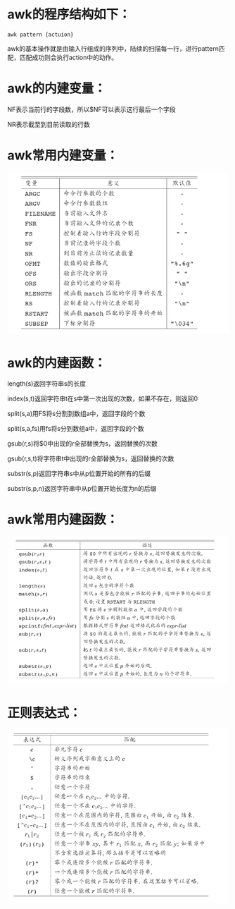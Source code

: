 # awk的程序结构如下：  

```shell
awk pattern {actuion}
```
awk的基本操作就是由输入行组成的序列中，陆续的扫描每一行，进行pattern匹配，匹配成功则会执行action中的动作。  

# awk的内建变量：  

NF表示当前行的字段数，所以$NF可以表示这行最后一个字段  

NR表示截至到目前读取的行数  

# awk常用内建变量：  

![title](https://raw.githubusercontent.com/liujinxi931204/image/master/gitnote/2020/05/18/1589767002974-1589767002976.png)
# awk的内建函数：  

length(s)返回字符串s的长度  

index(s,t)返回字符串t在s中第一次出现的次数，如果不存在，则返回0  

split(s,a)用FS将s分割到数组a中，返回字段的个数  

split(s,a,fs)用fs将s分到数组a中，返回字段的个数  

gsub(r,s)将$0中出现的r全部替换为s，返回替换的次数  

gsub(r,s,t)将字符串t中出现的r全部替换为s，返回替换的次数  

substr(s,p)返回字符串s中从p位置开始的所有的后缀  

substr(s,p,n)返回字符串中从p位置开始长度为n的后缀  

# awk常用内建函数：  

![title](https://raw.githubusercontent.com/liujinxi931204/image/master/gitnote/2020/05/18/1589767124676-1589767124678.png)
# 正则表达式：  

![title](https://raw.githubusercontent.com/liujinxi931204/image/master/gitnote/2020/05/18/1589767456222-1589767456225.png)






